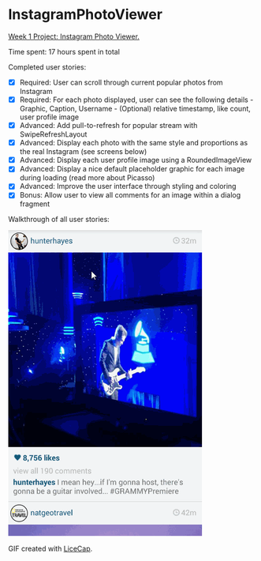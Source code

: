 # InstagramPhotoViewer
[Week 1 Project: Instagram Photo Viewer.](http://courses.codepath.com/courses/intro_to_android/week/1#!assignment)

Time spent: 17 hours spent in total

Completed user stories:

 * [x] Required: User can scroll through current popular photos from Instagram
 * [x] Required: For each photo displayed, user can see the following details
		- Graphic, Caption, Username
		- (Optional) relative timestamp, like count, user profile image
 * [x] Advanced: Add pull-to-refresh for popular stream with SwipeRefreshLayout
 * [x] Advanced: Display each photo with the same style and proportions as the real Instagram (see screens below)
 * [x] Advanced: Display each user profile image using a RoundedImageView
 * [x] Advanced: Display a nice default placeholder graphic for each image during loading (read more about Picasso)
 * [x] Advanced: Improve the user interface through styling and coloring
 * [x] Bonus: Allow user to view all comments for an image within a dialog fragment

Walkthrough of all user stories:

![Video Walkthrough](InstagramPhotoViewer.gif)

GIF created with [LiceCap](http://www.cockos.com/licecap/).

